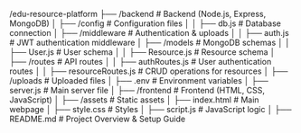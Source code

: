 /edu-resource-platform
  ├── /backend          # Backend (Node.js, Express, MongoDB)
  │   ├── /config       # Configuration files
  │   │   ├── db.js     # Database connection
  │   ├── /middleware   # Authentication & uploads
  │   │   ├── auth.js   # JWT authentication middleware
  │   ├── /models       # MongoDB schemas
  │   │   ├── User.js   # User schema
  │   │   ├── Resource.js # Resource schema
  │   ├── /routes       # API routes
  │   │   ├── authRoutes.js     # User authentication routes
  │   │   ├── resourceRoutes.js # CRUD operations for resources
  │   ├── /uploads      # Uploaded files
  │   ├── .env          # Environment variables
  │   ├── server.js     # Main server file
  │
  ├── /frontend         # Frontend (HTML, CSS, JavaScript)
  │   ├── /assets       # Static assets
  │   ├── index.html    # Main webpage
  │   ├── style.css     # Styles
  │   ├── script.js     # JavaScript logic
  │
  ├── README.md         # Project Overview & Setup Guide